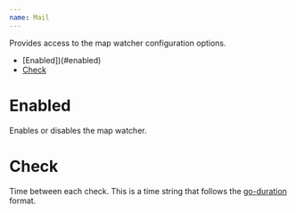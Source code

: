 ```yaml
---
name: Mail
---
```


Provides access to the map watcher configuration options.

- [Enabled])(#enabled)
- [Check](#check)

# Enabled

Enables or disables the map watcher.

# Check

Time between each check. This is a time string that follows the [go-duration](https://castroaac.org/docs/config/duration) format.